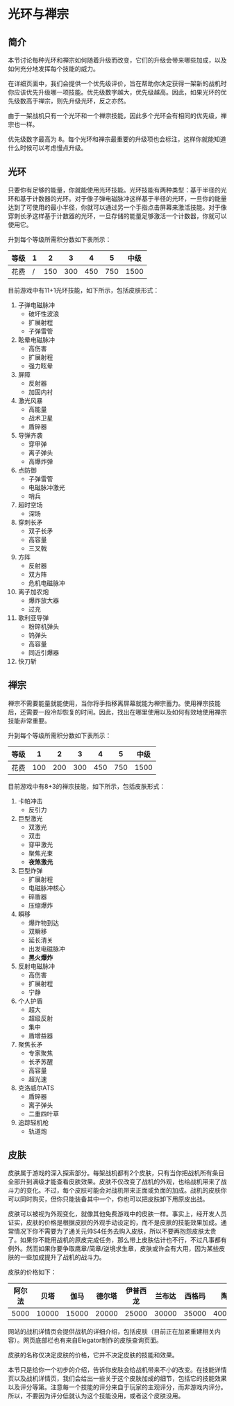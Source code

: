 # 光环与禅宗

## 简介

本节讨论每种光环和禅宗如何随着升级而改变，它们的升级会带来哪些加成，以及如何充分地发挥每个技能的威力。

在详细页面中，我们会提供一个优先级评价，旨在帮助你决定获得一架新的战机时你应该优先升级哪一项技能。优先级数字越大，优先级越高。因此，如果光环的优先级数高于禅宗，则先升级光环，反之亦然。

由于一架战机只有一个光环和一个禅宗技能，因此多个光环会有相同的优先级，禅宗也一样。

优先级数字最高为 8。每个光环和禅宗最重要的升级项也会标注，这样你就能知道什么时候可以考虑慢点升级。

## 光环

只要你有足够的能量，你就能使用光环技能。光环技能有两种类型：基于半径的光环和基于计数器的光环。对于像子弹电磁脉冲这样基于半径的光环，一旦你的能量达到了可使用的最小半径，你就可以通过另一个手指点击屏幕来激活技能。对于像穿刺长矛这样基于计数器的光环，一旦存储的能量足够激活一个计数器，你就可以使用它。

升到每个等级所需积分数如下表所示：

| 等级 | 1    | 2    | 3    | 4    | 5    | 中级 |
| ---- | ---- | ---- | ---- | ---- | ---- | ---- |
| 花费 | /    | 150  | 300  | 450  | 750  | 1500 |

目前游戏中有11+1光环技能，如下所示，包括皮肤形式：

1. 子弹电磁脉冲
    - 破坏性波浪
    - 扩展射程
    - 子弹雷管
2. 眩晕电磁脉冲
    - 高伤害
    - 扩展射程
    - 强力眩晕
3. 屏障
    - 反射器
    - 加固内衬
4. 激光风暴
    - 高能量
    - 战术卫星
    - 盾碎器
5. 导弹齐袭
    - 穿甲弹
    - 离子弹头
    - 高爆炸弹
6. 点防御
    - 子弹雷管
    - 电磁脉冲激光
    - 哨兵
7. 超时空场
    - 深场
8. 穿刺长矛
    - 双子长矛
    - 高容量
    - 三叉戟
9. 方阵
    - 反射器
    - 双方阵
    - 危机电磁脉冲
10. 离子加农炮
    - 爆炸放大器
    - 过充
11. 歌利亚导弹
    - 粉碎机弹头
    - 钨弹头
    - 高容量
    - 同近引爆器
12. 快刀斩

## 禅宗

禅宗不需要能量就能使用，当你将手指移离屏幕就能为禅宗蓄力。使用禅宗技能后，还需要一段冷却恢复的时间。因此，找出在哪里使用以及如何有效地使用禅宗技能非常重要。

升到每个等级所需积分数如下表所示：

| 等级 | 1    | 2    | 3    | 4    | 5    | 中级 |
| ---- | ---- | ---- | ---- | ---- | ---- | ---- |
| 花费 | 100  | 200  | 300  | 450  | 750  | 1500 |

目前游戏中有8+3的禅宗技能，如下所示，包括皮肤形式：

1. 卡帕冲击
    - 反引力
2. 巨型激光
    - 双激光
    - 双击
    - 穿甲激光
    - 聚焦光束
    - **夜煞激光**
3. 巨型炸弹
    - 扩展射程
    - 电磁脉冲核心
    - 碎盾器
    - 压缩爆炸
4. 瞬移
    - 爆炸物到达
    - 双瞬移
    - 延长清关
    - 出发电磁脉冲
    - **黑火爆炸**
5. 反射电磁脉冲
    - 高伤害
    - 扩展射程
    - 宁静
6. 个人护盾
    - 超大
    - 超级反射
    - 集中
    - 盾增益器
7. 聚焦长矛
    - 专家聚焦
    - 长矛苏醒
    - 高容量
    - 超光速
8. 克洛威尔ATS
    - 盾碎器
    - 离子弹头
    - 二重四叶草
9. 追踪轻机枪
    - 轨道炮

## 皮肤

皮肤属于游戏的深入探索部分。每架战机都有2个皮肤，只有当你把战机所有条目全部升到满级才能查看皮肤效果。皮肤不仅改变了战机的外观，也给战机带来了战斗力的变化。不过，每个皮肤可能会对战机带来正面或负面的加成。战机的皮肤你可以同时购买，但你只能装备其中一个，你也可以把皮肤卸下用原皮出战。

皮肤可以被视为外观变化，就像其他免费游戏中的皮肤一样。事实上，经开发人员证实，皮肤的价格是根据皮肤的外观手动设定的，而不是皮肤的技能效果加成。通常情况下你不需要为了通关元帅S4任务去购入皮肤，所以不要再抱怨皮肤太贵了。如果你不能用战机的原皮完成任务，那么带上皮肤估计也不行，不过凡事都有例外。然而如果你要争取鹰章/简章/逆境求生章，皮肤或许会有大用，因为某些皮肤的一些加成提升了战机的战斗力。

皮肤的价格如下：

| 阿尔法 | 贝塔  | 伽马  | 德尔塔 | 伊普西龙 | 兰布达 | 西格玛 | 陶    | 菲亚  | 欧米伽 |
| ------ | ----- | ----- | ------ | -------- | ------ | ------ | ----- | ----- | ------ |
| 5000   | 10000 | 15000 | 20000  | 25000    | 30000  | 35000  | 40000 | 45000 | 50000  |

网站的战机详情页会提供战机的详细介绍，包括皮肤（目前正在加紧重建相关内容）。网页底部栏也有来自Elegator制作的皮肤查询页面。

皮肤的名称仅决定皮肤的价格，它并不决定皮肤的技能和效果。

本节只是给你一个初步的介绍，告诉你皮肤会给战机带来不小的改变。在技能详情页以及战机详情页，我们会给出一些关于这个皮肤加成的细节，包括它的技能效果以及评分等第。注意每一个技能的评分来自于玩家的主观评分，而非游戏内评分。所以，不要因为评分低就认为这个技能没用，或者这个皮肤没用。